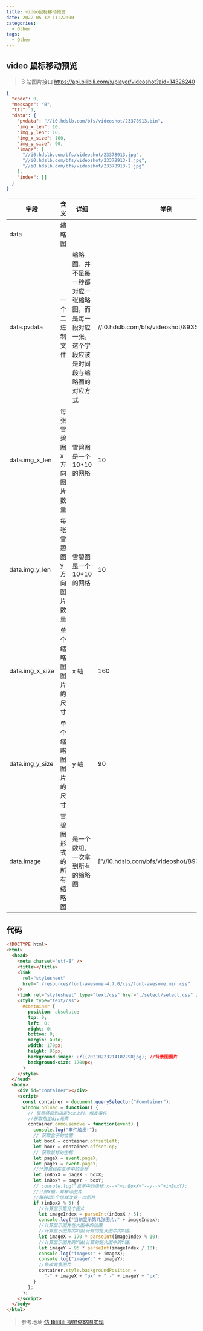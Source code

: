 ```yaml
---
title: video鼠标移动预览
date: 2022-05-12 11:22:00
categories:
  - Other
tags:
  - Other
---
```


## video 鼠标移动预览

> B 站图片接口
> https://api.bilibili.com/x/player/videoshot?aid=14326240

```json
{
  "code": 0,
  "message": "0",
  "ttl": 1,
  "data": {
    "pvdata": "//i0.hdslb.com/bfs/videoshot/23378913.bin",
    "img_x_len": 10,
    "img_y_len": 10,
    "img_x_size": 160,
    "img_y_size": 90,
    "image": [
      "//i0.hdslb.com/bfs/videoshot/23378913.jpg",
      "//i0.hdslb.com/bfs/videoshot/23378913-1.jpg",
      "//i0.hdslb.com/bfs/videoshot/23378913-2.jpg"
    ],
    "index": []
  }
}
```

| 字段            | 含义                      | 详细                                                                                             | 举例                                          |
| --------------- | ------------------------- | ------------------------------------------------------------------------------------------------ | --------------------------------------------- |
| data            | 缩略图                    |                                                                                                  |                                               |
| data.pvdata     | 一个二进制文件            | 缩略图，并不是每一秒都对应一张缩略图，而是每一段对应一张，这个字段应该是时间段与缩略图的对应方式 | //i0.hdslb.com/bfs/videoshot/89359010.bin     |
| data.img_x_len  | 每张雪碧图 x 方向图片数量 | 雪碧图是一个 10\*10 的网格                                                                       | 10                                            |
| data.img_y_len  | 每张雪碧图 y 方向图片数量 | 雪碧图是一个 10\*10 的网格                                                                       | 10                                            |
| data.img_x_size | 单个缩略图图片的尺寸      | x 轴                                                                                             | 160                                           |
| data.img_y_size | 单个缩略图图片的尺寸      | y 轴                                                                                             | 90                                            |
| data.image      | 雪碧图形式的所有缩略图    | 是一个数组，一次拿到所有的缩略图                                                                 | ["//i0.hdslb.com/bfs/videoshot/89359010.jpg"] |

## 代码

```html
<!DOCTYPE html>
<html>
  <head>
    <meta charset="utf-8" />
    <title></title>
    <link
      rel="stylesheet"
      href="./resources/font-awesome-4.7.0/css/font-awesome.min.css"
    />
    <link rel="stylesheet" type="text/css" href="./select/select.css" />
    <style type="text/css">
      #container {
        position: absolute;
        top: 0;
        left: 0;
        right: 0;
        bottom: 0;
        margin: auto;
        width: 170px;
        height: 95px;
        background-image: url(20210223214102298jpg); //背景图图片
        background-size: 1700px;
      }
    </style>
  </head>
  <body>
    <div id="container"></div>
    <script>
      const container = document.querySelector("#container");
      window.onload = function() {
        // 鼠标移动到指定box上时，触发事件
        //获取指定div元素
        container.onmousemove = function(event) {
          console.log("事件触发!");
          // 获取盒子的位置
          let boxX = container.offsetLeft;
          let boxY = container.offsetTop;
          // 获取鼠标的坐标
          let pageX = event.pageX;
          let pageY = event.pageY;
          //计算鼠标在盒子中的坐标
          let inBoxX = pageX - boxX;
          let inBoxY = pageY - boxY;
          // console.log("盒子中的坐标:x-->"+inBoxX+"--y-->"+inBoxY);
          //计算X轴，并移动图片
          //每移动5个值就改变一次图片
          if (inBoxX % 5) {
            //计算显示第几个图片
            let imageIndex = parseInt(inBoxX / 5);
            console.log("当前显示第几张图片:" + imageIndex);
            //计算显示图片在大图中的位置
            //计算显示图片的X轴(计算的是大图中的X轴)
            let imageX = 170 * parseInt(imageIndex % 10);
            //计算显示图片的Y轴(计算的是大图中的Y轴)
            let imageY = 95 * parseInt(imageIndex / 10);
            console.log("imageX:" + imageX);
            console.log("imageY:" + imageY);
            //修改背景图片
            container.style.backgroundPosition =
              "-" + imageX + "px" + " -" + imageY + "px";
          }
        };
      };
    </script>
  </body>
</html>
```

> 参考地址
> [仿 BiliBili 视屏缩略图实现](https://blog.csdn.net/Mr_FenKuan/article/details/114003333?spm=1001.2101.3001.6650.7&utm_medium=distribute.pc_relevant.none-task-blog-2%7Edefault%7EBlogCommendFromBaidu%7ERate-7-114003333-blog-90724799.topblog&depth_1-utm_source=distribute.pc_relevant.none-task-blog-2%7Edefault%7EBlogCommendFromBaidu%7ERate-7-114003333-blog-90724799.topblog&utm_relevant_index=12)
